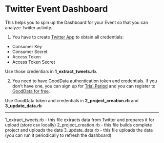 Twitter Event Dashboard
==========================

This helps you to spin up the Dashboard for your Event so that you can analyze Twiiter activity.

1. You have to create [Twitter App](https://apps.twitter.com/) to obtain all credentials:

- Consumer Key
- Consumer Secret
- Access Token
- Access Token Secret

Use those credentials in **1_extract_tweets.rb**. 

2. You need to have GoodData authentication token and credentials. If you don't have one, you can sign up for [Trial Period](https://developer.gooddata.com/trial) and you can register to [GoodData for free](https://secure.gooddata.com/registration/).

Use GoodData token and credentials in **2_project_creation.rb** and **3_update_data.rb**

-------

1_extract_tweets.rb - this file extracts data from Twitter and prepares it for upload (store csv locally)
2_project_creation.rb - this file builds complete project and uploads the data
3_update_data.rb - this file uploads the data (you can run it periodically to refresh the dashboard)




